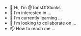 - 👋 Hi, I’m @TonsOfStonks
- 👀 I’m interested in ...
- 🌱 I’m currently learning ...
- 💞️ I’m looking to collaborate on ...
- 📫 How to reach me ...

<!---
TonsOfStonks/TonsOfStonks is a ✨ special ✨ repository because its `README.md` (this file) appears on your GitHub profile.
You can click the Preview link to take a look at your changes.
--->
